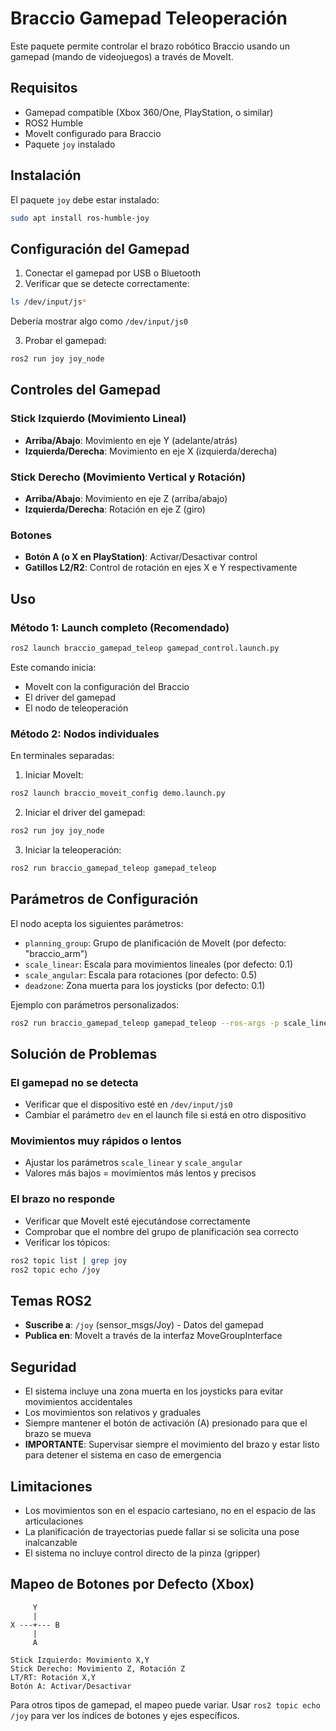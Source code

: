 # Braccio Gamepad Teleoperación

Este paquete permite controlar el brazo robótico Braccio usando un gamepad (mando de videojuegos) a través de MoveIt.

## Requisitos

- Gamepad compatible (Xbox 360/One, PlayStation, o similar)
- ROS2 Humble
- MoveIt configurado para Braccio
- Paquete `joy` instalado

## Instalación

El paquete `joy` debe estar instalado:
```bash
sudo apt install ros-humble-joy
```

## Configuración del Gamepad

1. Conectar el gamepad por USB o Bluetooth
2. Verificar que se detecte correctamente:
```bash
ls /dev/input/js*
```
Debería mostrar algo como `/dev/input/js0`

3. Probar el gamepad:
```bash
ros2 run joy joy_node
```

## Controles del Gamepad

### Stick Izquierdo (Movimiento Lineal)
- **Arriba/Abajo**: Movimiento en eje Y (adelante/atrás)
- **Izquierda/Derecha**: Movimiento en eje X (izquierda/derecha)

### Stick Derecho (Movimiento Vertical y Rotación)
- **Arriba/Abajo**: Movimiento en eje Z (arriba/abajo)
- **Izquierda/Derecha**: Rotación en eje Z (giro)

### Botones
- **Botón A (o X en PlayStation)**: Activar/Desactivar control
- **Gatillos L2/R2**: Control de rotación en ejes X e Y respectivamente

## Uso

### Método 1: Launch completo (Recomendado)
```bash
ros2 launch braccio_gamepad_teleop gamepad_control.launch.py
```

Este comando inicia:
- MoveIt con la configuración del Braccio
- El driver del gamepad
- El nodo de teleoperación

### Método 2: Nodos individuales

En terminales separadas:

1. Iniciar MoveIt:
```bash
ros2 launch braccio_moveit_config demo.launch.py
```

2. Iniciar el driver del gamepad:
```bash
ros2 run joy joy_node
```

3. Iniciar la teleoperación:
```bash
ros2 run braccio_gamepad_teleop gamepad_teleop
```

## Parámetros de Configuración

El nodo acepta los siguientes parámetros:

- `planning_group`: Grupo de planificación de MoveIt (por defecto: "braccio_arm")
- `scale_linear`: Escala para movimientos lineales (por defecto: 0.1)
- `scale_angular`: Escala para rotaciones (por defecto: 0.5)
- `deadzone`: Zona muerta para los joysticks (por defecto: 0.1)

Ejemplo con parámetros personalizados:
```bash
ros2 run braccio_gamepad_teleop gamepad_teleop --ros-args -p scale_linear:=0.05 -p scale_angular:=0.3
```

## Solución de Problemas

### El gamepad no se detecta
- Verificar que el dispositivo esté en `/dev/input/js0`
- Cambiar el parámetro `dev` en el launch file si está en otro dispositivo

### Movimientos muy rápidos o lentos
- Ajustar los parámetros `scale_linear` y `scale_angular`
- Valores más bajos = movimientos más lentos y precisos

### El brazo no responde
- Verificar que MoveIt esté ejecutándose correctamente
- Comprobar que el nombre del grupo de planificación sea correcto
- Verificar los tópicos:
```bash
ros2 topic list | grep joy
ros2 topic echo /joy
```

## Temas ROS2

- **Suscribe a**: `/joy` (sensor_msgs/Joy) - Datos del gamepad
- **Publica en**: MoveIt a través de la interfaz MoveGroupInterface

## Seguridad

- El sistema incluye una zona muerta en los joysticks para evitar movimientos accidentales
- Los movimientos son relativos y graduales
- Siempre mantener el botón de activación (A) presionado para que el brazo se mueva
- **IMPORTANTE**: Supervisar siempre el movimiento del brazo y estar listo para detener el sistema en caso de emergencia

## Limitaciones

- Los movimientos son en el espacio cartesiano, no en el espacio de las articulaciones
- La planificación de trayectorias puede fallar si se solicita una pose inalcanzable
- El sistema no incluye control directo de la pinza (gripper)

## Mapeo de Botones por Defecto (Xbox)

```
     Y
     |
X ---+--- B
     |
     A

Stick Izquierdo: Movimiento X,Y
Stick Derecho: Movimiento Z, Rotación Z
LT/RT: Rotación X,Y
Botón A: Activar/Desactivar
```

Para otros tipos de gamepad, el mapeo puede variar. Usar `ros2 topic echo /joy` para ver los índices de botones y ejes específicos.
